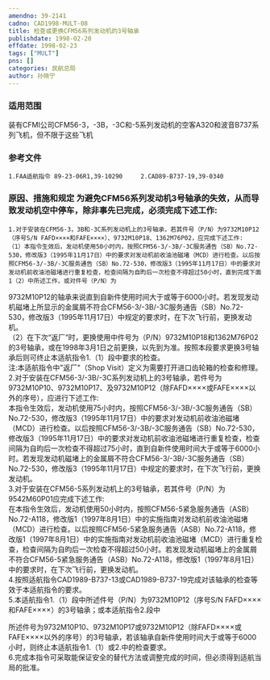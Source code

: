 ```yaml
---
amendno: 39-2141  
cadno: CAD1998-MULT-08  
title: 检查或更换CFM56系列发动机的3号轴承  
publishdate: 1998-02-20  
effdate: 1998-02-23  
tags: ["MULT"]  
pns: []  
categories: 民航总局  
author: 孙晓宁  
---
```

  
### 适用范围  
装有CFMI公司CFM56-3，-3B，-3C和-5系列发动机的空客A320和波音B737系列飞机，但不限于这些飞机  
  
<!--more-->  
### 参考文件  
    1.FAA适航指令 89-23-06R1,39-10290     2.CAD89-B737-19,39-0340  
  
### 原因、措施和规定 为避免CFM56系列发动机3号轴承的失效，从而导致发动机空中停车，除非事先已完成，必须完成下述工作:  
    1.对于安装在CFM56-3，3B和-3C系列发动机上的3号轴承，若其件号（P/N）为9732M10P12（序号S/N FAFD××××和FAFE××××）、9732M10P18、1362M76P02，应完成下述工作:  
    （1）本指令生效后，发动机使用50小时内，按照CFM56-3/-3B/-3C服务通告（SB）No.72-530，修改版3（1995年11月17日）中的要求对发动机前收油池磁堵（MCD）进行检查。以后按照CFM56-3/-3B/-3C服务通告（SB）No.72-530，修改版3（1995年11月17日）中的要求对发动机前收油池磁堵进行重复检查，检查间隔为自昀后一次检查不得超过50小时，直到完成下面1（2）中所述工作，或对件号（P/N）为  
      
9732M10P12的轴承来说直到自新件使用时间大于或等于6000小时。若发现发动机磁堵上所显示的金属屑不符合CFM56-3/-3B/-3C服务通告（SB）No.72-530，修改版3（1995年11月17日）中规定的要求时，在下次飞行前，更换发动机。  
（2）在下次“返厂”时，更换使用中件号为（P/N）9732M10P18和1362M76P02的3号轴承，或在1998年3月1日之前更换，以先到为准。按照本段要求更换3号轴承后则可终止本适航指令1.（1）段中要求的检查。  
    注:本适航指令中"返厂"（Shop Visit）定义为需要打开进口齿轮箱的检查和修理。  
    2.对于安装在CFM56-3/-3B/-3C系列发动机上的3号轴承，若件号为9732M10P10、9732M10P17、及9732M10P12（除FAFD××××或FAFE××××以外的序号），应进行下述工作:  
    本指令生效后，发动机使用75小时内，按照CFM56-3/-3B/-3C服务通告（SB）No.72-530，修改版3（1995年11月17日）中的要求对发动机前收油池磁堵（MCD）进行检查。以后按照CFM56-3/-3B/-3C服务通告（SB）No.72-530，修改版3（1995年11月17日）中的要求对发动机前收油池磁堵进行重复检查，检查间隔为自昀后一次检查不得超过75小时，直到自新件使用时间大于或等于6000小时。若发现发动机磁堵上的金属屑不符合CFM56-3/-3B/-3C服务通告（SB）No.72-530，修改版3（1995年11月17日）中规定的要求时，在下次飞行前，更换发动机。  
    3.对于安装在CFM56-5系列发动机上的3号轴承，若其件号（P/N）为9542M60P01应完成下述工作:  
    在本指令生效后，发动机使用50小时内，按照CFM56-5紧急服务通告（ASB）No.72-A118，修改版1（1997年8月1日）中的实施指南对发动机前收油池磁堵（MCD）进行检查。以后按照CFM56-5紧急服务通告（ASB）No.72-A118，修改版1（1997年8月1日）中的实施指南对发动机前收油池磁堵（MCD）进行重复检查，检查间隔为自昀后一次检查不得超过50小时。若发现发动机磁堵上的金属屑不符合CFM56-5紧急服务通告（ASB）No.72-A118，修改版1（1997年8月1日）中的要求时，在下次飞行前，更换发动机。  
    4.按照适航指令CAD1989-B737-13或CAD1989-B737-19完成对该轴承的检查等效于本适航指令的要求。  
    5.本适航指令1.（1）段中所述件号（P/N）为9732M10P12（序号S/N FAFD××××和FAFE××××）的3号轴承；或本适航指令2.段中  
  
      
所述件号为9732M10P10、9732M10P17或9732M10P12（除FAFD××××或FAFE××××以外的序号）的3号轴承，若该轴承自新件使用时间大于或等于6000小时，则终止本适航指令1.（1）或2.中的检查要求。  
    6.完成本指令可采取能保证安全的替代方法或调整完成的时间，但必须得到适航当局的批准。  
